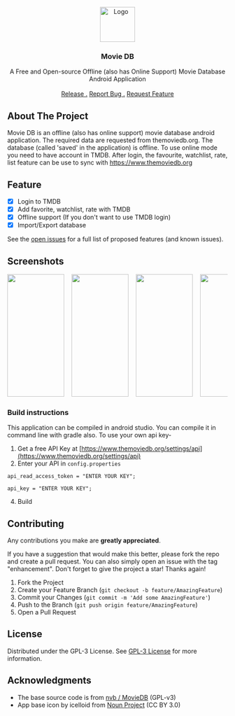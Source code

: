                          
<br/>
<div align="center">
<a href="https://github.com/ShaanCoding/ReadME-Generator">
<img src="https://github.com/WirelessAlien/MovieDB/blob/master/app/src/main/res/mipmap-xxxhdpi/ic_launcher.png" alt="Logo" width="80" height="80">
</a>
<h3 align="center">Movie DB</h3>
<p align="center">
A Free and Open-source Offline (also has Online Support) Movie Database Android Application

<br/>
<br/>
<a href="https://github.com/WirelessAlien/MovieDB/releases">Release .</a>  
<a href="https://github.com/WirelessAlien/MovieDB/issues">Report Bug .</a>
<a href="https://github.com/WirelessAlien/MovieDB/issues">Request Feature</a>
</p>
</div>

 ## About The Project

Movie DB is an offline (also has online support) movie database android application. The required data are requested from themoviedb.org. The database (called 'saved' in the application) is offline.
To use online mode you need to have account in TMDB. After login, the favourite, watchlist, rate, list feature can be use to sync with https://www.themoviedb.org
 ## Feature

- [x] Login to TMDB
- [x] Add favorite, watchlist, rate with TMDB
- [x] Offline support (If you don't want to use TMDB login)
- [x] Import/Export database

See the [open issues](https://github.com/WirelessAlien/MovieDB/issues) for a full list of proposed features (and known issues).


## Screenshots
<pre>
<img src="https://github.com/WirelessAlien/MovieDB/assets/121420261/b876ea1d-02a4-420e-a0c6-7b7085fcea83" width="130" height="280" />  <img src="https://github.com/WirelessAlien/MovieDB/assets/121420261/4e970fe9-d600-4d77-8837-97ef989edc92" width="130" height="280" />  <img src="https://github.com/WirelessAlien/MovieDB/assets/121420261/4e7765bc-eb24-4d4c-894f-40220a1c689e" width="130" height="280" />  <img src="https://github.com/WirelessAlien/MovieDB/assets/121420261/11d3282f-5f00-479f-9a49-7e07dd743d44" width="130" height="280" />  <img src="https://github.com/WirelessAlien/MovieDB/assets/121420261/aec79075-14b3-4fc9-82b9-a5888e0275fc" width="130" height="280" />  <img src="https://github.com/WirelessAlien/MovieDB/assets/121420261/dd4685bf-9b67-46b4-9bf8-b415289d153a" width="130" height="280" />
</pre>


### Build instructions

This application can be compiled in android studio.
You can compile it in command line with gradle also.
To use your own api key-
1. Get a free API Key at [https://www.themoviedb.org/settings/api](https://www.themoviedb.org/settings/api)
2. Enter your API in `config.properties`

 ```
api_read_access_token = "ENTER YOUR KEY";
 ```
```
api_key = "ENTER YOUR KEY";
 ```
4. Build
 ## Contributing
Any contributions you make are **greatly appreciated**.

If you have a suggestion that would make this better, please fork the repo and create a pull request. You can also simply open an issue with the tag "enhancement".
Don't forget to give the project a star! Thanks again!

1. Fork the Project
2. Create your Feature Branch (`git checkout -b feature/AmazingFeature`)
3. Commit your Changes (`git commit -m 'Add some AmazingFeature'`)
4. Push to the Branch (`git push origin feature/AmazingFeature`)
5. Open a Pull Request
 ## License

Distributed under the GPL-3 License. See [GPL-3 License](https://www.gnu.org/licenses/gpl-3.0.txt) for more information.
 ## Acknowledgments


- The base source code is from [nvb / MovieDB](https://notabug.org/nvb/MovieDB) (GPL-v3)
- App base icon by icelloid from <a href="https://thenounproject.com/browse/icons/term/video-rating/" target="_blank" title="Video Rating Icons">Noun Project</a> (CC BY 3.0)
